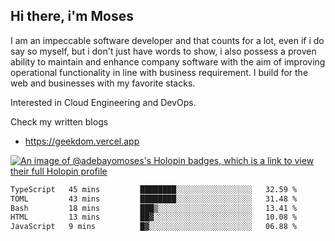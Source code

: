 ## Hi there, i'm Moses

I am an impeccable software developer and that counts for a lot, even if i do say so myself, but i don't just have words to show, i also possess a proven ability to maintain and enhance company software with the aim of improving operational functionality in line with business requirement. I build for the web and businesses with my favorite stacks.

Interested in Cloud Engineering and DevOps.

Check my written blogs
- https://geekdom.vercel.app

[![An image of @adebayomoses's Holopin badges, which is a link to view their full Holopin profile](https://holopin.me/adebayomoses)](https://holopin.io/@adebayomoses)

<!--START_SECTION:waka-->

```txt
TypeScript   45 mins         ████████░░░░░░░░░░░░░░░░░   32.59 %
TOML         43 mins         ████████░░░░░░░░░░░░░░░░░   31.48 %
Bash         18 mins         ███▒░░░░░░░░░░░░░░░░░░░░░   13.41 %
HTML         13 mins         ██▓░░░░░░░░░░░░░░░░░░░░░░   10.08 %
JavaScript   9 mins          █▓░░░░░░░░░░░░░░░░░░░░░░░   06.88 %
```

<!--END_SECTION:waka-->
